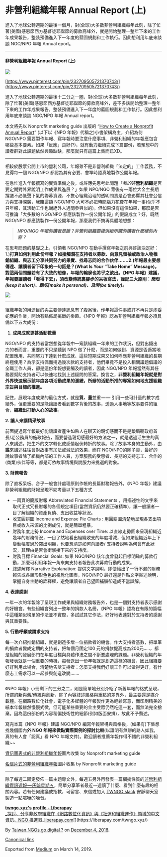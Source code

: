 非營利組織年報 Annual Report (上)
=========================

進入了地球公轉週期的最後一個月，對(全球)大多數非營利組織每年此刻，除了忙著(美國)感恩節西方基督徒耶誕節的募款高峰外，就是開始整理一整年下來的工作年成果報告，整裝預備進入下一年度的藍圖規劃和工作執行。因此想利用年底來談談 NGO/NPO 年報 Annual eport。

* * *

#### 非營利組織年報 Annual Report (上)

![](https://cdn-images-1.medium.com/max/800/1*PU17QSmG_8iyYPdS41t-RA.jpeg)

[https://www.pinterest.com/pin/232709505721370743/](https://www.pinterest.com/pin/232709505721370743/)

進入了地球公轉週期的最後十二分之一圈，對(全球)大多數非營利組織每年此刻，除了忙著(美國)感恩節西方基督徒耶誕節的募款高峰外，差不多該開始整理一整年下來的工作年成果報告，整裝預備進入下一年度的藍圖規劃和工作執行。因此想利用年底來談談 NGO/NPO 年報 Annual report。

本文將先以 Nonprofit marketing guide 出版的 “[How to Create a Nonprofit Annual Report](https://www.nonprofitmarketingguide.com/resources/book/how-to-write-nonprofit-annual-report/)” (以下以《NPO 年報》代稱之)小書架構為主，介紹為何 NGO/NPO 需要製作年報、寫年報時要注意什麼事項、非營利組織的年報應包含哪些基本要素。如果「反應」良好(?)，就有動力繼續完成下篇部份，若預想中的讀者群對此課題依然興趣缺缺，那麼就只有這篇上集而已XD。

* * *

相較於股票公開上市的營利公司，年報雖不是非營利組織「法定的」工作義務，不見得每一個 NGO/NPO 都認為其有必要、會準時認真地製作公開年報。

在急忙進入年報撰寫的實質準備之後，或許應先思考此問題「_我的_**非營利組織**是否要定期對外界說明工作成果與進展？」如果 NPO/NGO 背後有一兩位大金主長期撐腰不必低聲下氣的籌募資源，不擔心組織治理的透明問責是否會影響其社會公信力與支持深廣，我賭這類 NGO/NPO 大可不必把時間腦力花費在年報一事(似乎不只年報，其活動工作也謝絕外人過問參與似的)。但如果沒有這個如果，那麼是否可推論「大多數的 NGO/NPO 都應該製作一份公開年報」的假設成立？好，既然 NGO/NPO 都應該製作一份公開年報，那麼我們不妨再具體地想想：

> **_NPO/NGO 年報的讀者是誰？非營利組織要提供給所謂的讀者什麼樣的內容？_**

在思考問題的基礎之上，引領著 NGO/NPO 在動手撰寫年報之前興許該決定好：1.)**打算如何利用此份年報？**如接觸潛在支持者以募款、向意見領袖或政治人物推銷組織、與志工分享共同努力的果實、找尋志同的合作伙伴…….2.)**年報最主要想傳達、讓讀者留下印象的一句話是？(**What Is Your “Take Home” Message**)**。對這兩個問題若有了大致的想像，年報的輪廓也將乎之欲出。《NPO 年報》建議，年報要讓讀者「看得下去」，須改變傳統裹腳步的呆板寫法，謹記三大原則：**_簡短(keep it short)、親切(make it personal)、及時(be timely)。_**

![](https://cdn-images-1.medium.com/max/800/1*vZX2groYLbKNm6Zaw40qtQ.png)

* * *

組織年報的用途目的與主要傳達訊息有了腹案後，作年報這件事或許不再只是虛委蛇應的作業，開始有點佈局挑戰的樂趣。《NPO 年報》認為非營利組織年報必須具備以下五大成份：

1.  **成果成就更甚活動數量**

NGO/NPO 的支持者當然想從年報中一窺該組織一年來的工作狀況，但對出錢出力的者而言，重要的不只是聽到 NPO 做了什麼，而是如何做到、資源是否適當地配置應用、共同努力下達到什麼成就、這些短期成果又如何呼應非營利組織的長期終極使用？為示支持偶而捐過幾次款的支持者，他們畢竟不是投入相關議題倡議的全職工作人員，卻是這份年報想要觸及的讀者，因此 NGO/NPO 年報當然有其任務要幫助支持者可以快速地找到上述疑問的答案。換言之，**非營利組織年報就是對外界快速展示該年度各項活動成果的滙總，所辦的活動所推的專案如何地支援組織宗旨與目標的推進。**

記住，展現年度成果的最佳方式，就是**質、量**並重 — — 引用一些可計量的數字成績外，但更重要的是能讓讀者看到數字背後的故事，透過人事地等故事要件的組合，**編織出打動人心的故事**。

**2\. 讓人來講精采故事**

前面提過寫年報最好能讓讀者產生如熟人在聊天的親切感而不是是皺眉聽政府首長/老公務員的施政報告，而要營造親切感最好的方法之一，就是透過活生生的真人來講述，把生冷的文字轉化成感情起伏轉折的故事。除了故事本身的生動外，由**誰**來講述往往會對故事有加法或減法的效果，而在 NGO/NPO的圈子裏，最好的說故事者除了組織內部的工作人員，方案服務的受惠者、長期的支持志工、合作的(商業)伙伴等等，都是可依故事情境與說服力來挑選的對象。

**3\. 財務報告**

除了直板呆板、合乎一般會計處理原則作帳的長篇財務報告外，《NPO 年報》建議非營利組織的財報呈現不妨考量以下五種方式

*   一兩頁的簡版財報 Abbreviated Financial Statements ，用描述性的文字來取代正式冗長財報的各個規定項目(當然資訊仍然要正確精準)，讓一般讀者一目了解組織的資產負債、支出收益等狀況。
*   收支圓餅圖 Income and Expense Pie Charts : 用圓餅圖清楚地呈現各支出項目或收入來源的比例成份，就是簡單粗暴。
*   財務年度走勢 Income and Expenses over Time: 以直線走勢圖來呈現組織近幾年的財務情況，一目了然地看出組織收支的年度增減，但如果組織近年上下變動幅度過於突出明顯，也要想清楚如何向讀者/ 支持者說明為何會有此狀況，其理由是否會衝擊接下來的支持度。
*   財務目標 Financial Goals: 如果 NGO/NPO 該年度曾發起目標明確的募款行動，那麼可利用年報一角來向支持者報告此次募款行動的成果。
*   敍述解釋 Narrative Explanation: 提供文字說明，即便給出了一行不漏的財務報告或各類形形色色的視覺化圖表，NGO/NPO 最好還是作點文字敍述說明，掌握自身主動的詮釋權，避免讓讀者自己望圖補腦卻造成不當誤解。

**4\. 表達感謝**

一年一次的年報除了呈現工作成果與組織財務報告外，也是一個對支持者表示感謝的好機會。有些組織會列出一整年的捐款人名冊，《NPO 年報》認為在有限的篇幅中這種類似榜單的作法並不實際，多試試其它作法，好好地表達對於支持者的感謝與其重要性。

**5\. 行動呼籲或請求支持**

每一次介紹推銷組織，就是創造多增一位捐款者的機會。作大支持者基數，把單筆的捐款者變成定期的支持者，把每個月固定100 元的捐款提高成為200元…..，都是組織的發展部門在年度目標與具體作法之間不斷要處理的課題。非營利組織的年報發表就是一個重要的時機，每發送出一份年報就是創造這樣的機會，因此組織要好好利用此場合，清楚地告訴支持者：怎麼支持我們好讓工作可以做得更好，有什麼志工需求可以一起參與創造改變…….

* * *

《NPO 年報》小冊剩下的三分之二，則是簡單地分別介紹了新舊年報的格式呈現，所謂的新與舊/傳統與創新，除了內容敍述風格與重點的差異外，最主要還是媒介載體。在網路數位化社會，電子化多媒體的年報製作更為輕鬆寫意，而印刷精美的紙本年報雖然慢慢式微，但可能某些重要的金主受眾仍然吃這一套，而無法完全捨棄。因為這份部份的內容稍偏技術性的細節(例如版面安排)，故此不予贅述。

寫完本篇《NPO 年報》建議 NGO/NPO 編寫年報架構與風格後，(如果有)下集想找幾個國內**外 NGO 年報來做點實際案例的探討比較**(以證明有無聊的路人如我，真的有人會「認真」看 NPO 年報文件)。歡迎讀者推薦年報作得不錯的非營利組織~~

[資訊圖表式的非營利組織年報](https://www.pinterest.com/npmktgd/nonprofit-annual-report-infographics/)圖片收集 by Nonprofit marketing guide

[名信片式的非營利組織年報](https://www.pinterest.com/npmktgd/nonprofit-annual-report-postcards/)圖片收集 by Nonprofit marketing guide

* * *

除了每週二固定發佈一篇主題專文外，每週五另外再發表一篇網摘性質的[非營利組織資訊週報 — 灰暗星期五](https://medium.twngo.xyz/newsletter/home)，簡單分享筆者最近一週讀了什麼、看到什麼有趣的相關內容。若有任何建議或指教，可留言、來信或加入 [TWNGO slack](http://to.twngo.xyz/2tHrRtj) 安靜聊天室製造一點喧嘩的噪音。

[**twngo.xyz's profile - Liberapay**  
_探討、分享非政府組織在《網路數位化資訊》與《社運和組織運作》領域的中文資訊。NGO 推進器_liberapay.com](https://liberapay.com/twngo.xyz/ "https://liberapay.com/twngo.xyz/")[](https://liberapay.com/twngo.xyz/)

By [Taiwan NGOs go digital ?](https://medium.com/@twngo) on [December 4, 2018](https://medium.com/p/79b45fa64dfe).

[Canonical link](https://medium.com/@twngo/%E9%9D%9E%E7%87%9F%E5%88%A9%E7%B5%84%E7%B9%94%E5%B9%B4%E5%A0%B1-annual-report-%E4%B8%8A-79b45fa64dfe)

Exported from [Medium](https://medium.com) on March 14, 2019.